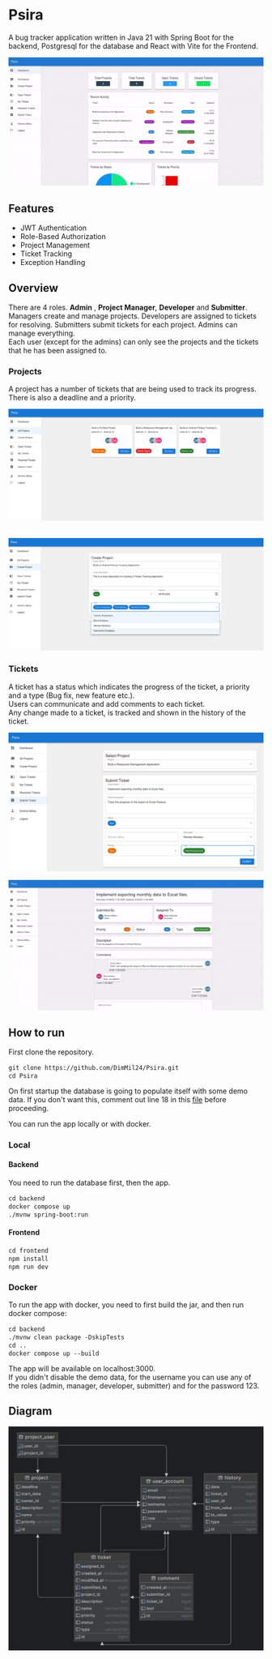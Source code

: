 # Psira

A bug tracker application written in Java 21 with Spring Boot for the backend, Postgresql for the database
and React with Vite for the Frontend.
<br>

![Dashboard Preview](assets/dashboard2.gif)

## Features

- JWT Authentication
- Role-Based Authorization
- Project Management
- Ticket Tracking
- Exception Handling

## Overview

There are 4 roles. **Admin** , **Project Manager**, **Developer** and **Submitter**.
<br>
Managers create and manage projects. Developers are assigned to tickets for resolving.
Submitters submit tickets for each project. Admins can manage everything.
<br>
Each user (except for the admins) can only see the projects and the tickets that he has been assigned to.

### Projects

A project has a number of tickets that are being used to track its progress.
There is also a deadline and a priority.

![Projects Preview](assets/AllProjects.png)
<br>
<br>

![Create Project Preview](assets/CreateProject.png)

### Tickets

A ticket has a status which indicates the progress of the ticket, a priority and a type (Bug fix, new feature etc.).
<br>
Users can communicate and add comments to each ticket.
<br>
Any change made to a ticket, is tracked and shown in the history of the ticket.

![Submit Ticket Preview](assets/SubmitTicket.png)

![Ticket Details Preview](assets/ticketDetails.gif)

## How to run

First clone the repository.

```
git clone https://github.com/DimMil24/Psira.git
cd Psira
```

On first startup the database is going to populate itself with some demo data. If you don't want this, comment out line 18 in this [file](backend\src\main\java\com\dimmil\bugtracker\config\StartupRunner.java) before proceeding.

You can run the app locally or with docker.

### Local

#### Backend

You need to run the database first, then the app.

```
cd backend
docker compose up
./mvnw spring-boot:run
```

#### Frontend

```
cd frontend
npm install
npm run dev
```

### Docker

To run the app with docker, you need to first build the jar, and then run docker compose:

```
cd backend
./mvnw clean package -DskipTests
cd ..
docker compose up --build
```

The app will be available on localhost:3000.<br>
If you didn't disable the demo data, for the username you can use any of the roles (admin, manager, developer, submitter) and for the password 123.

## Diagram

![Ticket Details Preview](assets/diagram.png)
